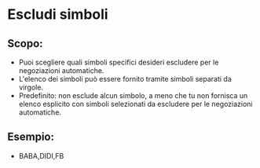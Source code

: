 # **Escludi simboli**

## Scopo:

- Puoi scegliere quali simboli specifici desideri escludere per le negoziazioni automatiche.
- L'elenco dei simboli può essere fornito tramite simboli separati da virgole.
- Predefinito: non esclude alcun simbolo, a meno che tu non fornisca un elenco esplicito con simboli selezionati da escludere per le negoziazioni automatiche.

## Esempio:

- BABA,DIDI,FB
